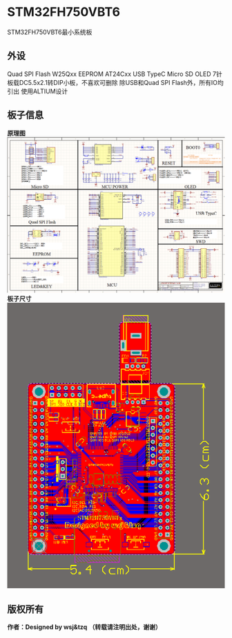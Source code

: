 # STM32FH750VBT6
STM32FH750VBT6最小系统板

## 外设
Quad SPI Flash   W25Qxx
EEPROM  AT24Cxx
USB TypeC
Micro SD
OLED 7针
板载DC5.5x2.1转DIP小板，不喜欢可删除
除USB和Quad SPI Flash外，所有IO均引出
使用ALTIUM设计
## 板子信息
   **原理图**
![Image alt](https://github.com/chenlunTian/STM32/blob/master/stm32h7/STM32H750VBT6/png/sch.png)
   **板子尺寸**
![Image alt](https://github.com/chenlunTian/STM32/blob/master/stm32h7/STM32H750VBT6/png/PCB尺寸.png)
## 版权所有
**作者：Designed by wsj&tzq**
**（转载请注明出处，谢谢）**

